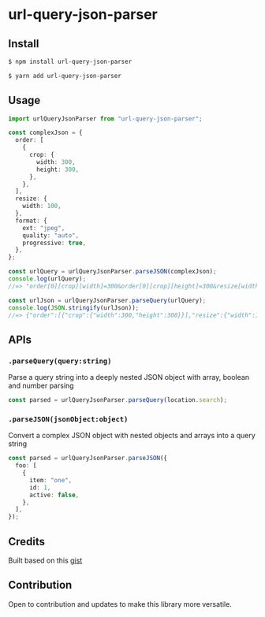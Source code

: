 # url-query-json-parser

## Install

```bash
$ npm install url-query-json-parser
```

```bash
$ yarn add url-query-json-parser
```

## Usage

```typescript
import urlQueryJsonParser from "url-query-json-parser";

const complexJson = {
  order: [
    {
      crop: {
        width: 300,
        height: 300,
      },
    },
  ],
  resize: {
    width: 100,
  },
  format: {
    ext: "jpeg",
    quality: "auto",
    progressive: true,
  },
};

const urlQuery = urlQueryJsonParser.parseJSON(complexJson);
console.log(urlQuery);
//=> "order[0][crop][width]=300&order[0][crop][height]=300&resize[width]=100&format[ext]=jpeg&format[quality]=auto&format[progressive]=TRUE"

const urlJson = urlQueryJsonParser.parseQuery(urlQuery);
console.log(JSON.stringify(urlJson));
//=> {"order":[{"crop":{"width":300,"height":300}}],"resize":{"width":100},"format":{"ext":"jpeg","quality":"auto","progressive":true}}
```

## APIs

### `.parseQuery(query:string)`

Parse a query string into a deeply nested JSON object with array, boolean and number parsing

```typescript
const parsed = urlQueryJsonParser.parseQuery(location.search);
```

### `.parseJSON(jsonObject:object)`

Convert a complex JSON object with nested objects and arrays into a query string

```typescript
const parsed = urlQueryJsonParser.parseJSON({
  foo: [
    {
      item: "one",
      id: 1,
      active: false,
    },
  ],
});
```

## Credits

Built based on this [gist](https://gist.github.com/christoph-jeanluc-schneider/dd0718b002976d0cac3b56d252c67b7a)

## Contribution

Open to contribution and updates to make this library more versatile.
